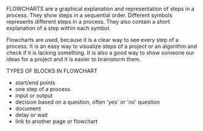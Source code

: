 FLOWCHARTS are a graphical explanation and representation of steps in a process. They show steps in a sequential order. Different symbols represents different steps in a process. They also contain a short explanation of a step within each symbol.  
  
Flowcharts are used, because it is a clear way to see every step of a process. It is an easy way to visualize steps of a project or an algorithm and check if it is lacking something. It is also a good way to show someone our ideas for a project and it is easier to brainstorm them.

TYPES OF BLOCKS IN FLOWCHART
- start/end points
- one step of a process
- input or output
- decision based on a question, often 'yes' or 'no' question
- document
- delay or wait
- link to another page or flowchart
